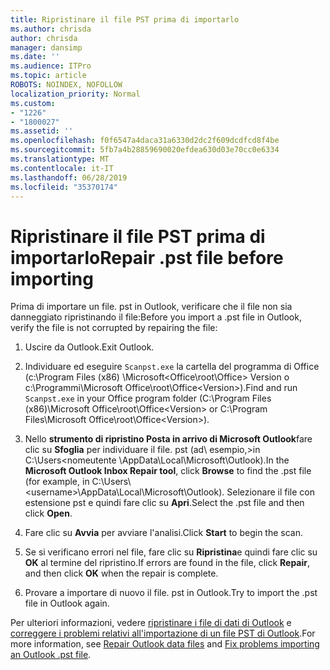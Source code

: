 ```yaml
---
title: Ripristinare il file PST prima di importarlo
ms.author: chrisda
author: chrisda
manager: dansimp
ms.date: ''
ms.audience: ITPro
ms.topic: article
ROBOTS: NOINDEX, NOFOLLOW
localization_priority: Normal
ms.custom:
- "1226"
- "1800027"
ms.assetid: ''
ms.openlocfilehash: f0f6547a4daca31a6330d2dc2f609dcdfcd8f4be
ms.sourcegitcommit: 5fb7a4b28859690020efdea630d03e70cc0e6334
ms.translationtype: MT
ms.contentlocale: it-IT
ms.lasthandoff: 06/28/2019
ms.locfileid: "35370174"
---
```

# <a name="repair-pst-file-before-importing"></a><span data-ttu-id="9d67b-102">Ripristinare il file PST prima di importarlo</span><span class="sxs-lookup"><span data-stu-id="9d67b-102">Repair .pst file before importing</span></span>

<span data-ttu-id="9d67b-103">Prima di importare un file. pst in Outlook, verificare che il file non sia danneggiato ripristinando il file:</span><span class="sxs-lookup"><span data-stu-id="9d67b-103">Before you import a .pst file in Outlook, verify the file is not corrupted by repairing the file:</span></span>

1. <span data-ttu-id="9d67b-104">Uscire da Outlook.</span><span class="sxs-lookup"><span data-stu-id="9d67b-104">Exit Outlook.</span></span>

2. <span data-ttu-id="9d67b-105">Individuare ed eseguire `Scanpst.exe` la cartella del programma di Office (c:\Program Files (x86) \Microsoft\<Office\root\Office\> Version o c:\Programmi\Microsoft Office\root\Office\<Version\>).</span><span class="sxs-lookup"><span data-stu-id="9d67b-105">Find and run `Scanpst.exe` in your Office program folder (C:\Program Files (x86)\Microsoft Office\root\Office\<Version\> or C:\Program Files\Microsoft Office\root\Office\<Version\>).</span></span>

3. <span data-ttu-id="9d67b-106">Nello **strumento di ripristino Posta in arrivo di Microsoft Outlook**fare clic su **Sfoglia** per individuare il file. pst (ad\\ esempio,\>in C:\Users<nomeutente \AppData\Local\Microsoft\Outlook).</span><span class="sxs-lookup"><span data-stu-id="9d67b-106">In the **Microsoft Outlook Inbox Repair tool**, click **Browse** to find the .pst file (for example, in C:\Users\\<username\>\AppData\Local\Microsoft\Outlook).</span></span> <span data-ttu-id="9d67b-107">Selezionare il file con estensione pst e quindi fare clic su **Apri**.</span><span class="sxs-lookup"><span data-stu-id="9d67b-107">Select the .pst file and then click **Open**.</span></span>

4. <span data-ttu-id="9d67b-108">Fare clic su **Avvia** per avviare l'analisi.</span><span class="sxs-lookup"><span data-stu-id="9d67b-108">Click **Start** to begin the scan.</span></span>

5. <span data-ttu-id="9d67b-109">Se si verificano errori nel file, fare clic su **Ripristina**e quindi fare clic su **OK** al termine del ripristino.</span><span class="sxs-lookup"><span data-stu-id="9d67b-109">If errors are found in the file, click **Repair**, and then click **OK** when the repair is complete.</span></span>

6. <span data-ttu-id="9d67b-110">Provare a importare di nuovo il file. pst in Outlook.</span><span class="sxs-lookup"><span data-stu-id="9d67b-110">Try to import the .pst file in Outlook again.</span></span>

<span data-ttu-id="9d67b-111">Per ulteriori informazioni, vedere [ripristinare i file di dati di Outlook](https://support.office.com/article/25663bc3-11ec-4412-86c4-60458afc5253) e [correggere i problemi relativi all'importazione di un file PST di Outlook](https://support.office.com/article/2d2e50dc-5c36-4ab2-ab50-f1be733b3d6e).</span><span class="sxs-lookup"><span data-stu-id="9d67b-111">For more information, see [Repair Outlook data files](https://support.office.com/article/25663bc3-11ec-4412-86c4-60458afc5253) and [Fix problems importing an Outlook .pst file](https://support.office.com/article/2d2e50dc-5c36-4ab2-ab50-f1be733b3d6e).</span></span>
